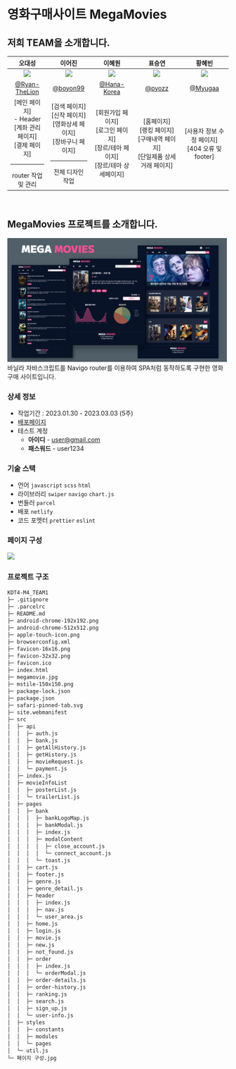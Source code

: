 # 영화구매사이트 MegaMovies

## 저희 TEAM을 소개합니다.

|                                              오대성                                              |                                                이어진                                                 |                                         이혜원                                          |                                       표승연                                       |                                   황혜빈                                    |
| :----------------------------------------------------------------------------------------------: | :---------------------------------------------------------------------------------------------------: | :-------------------------------------------------------------------------------------: | :--------------------------------------------------------------------------------: | :-------------------------------------------------------------------------: |
|           <img src="https://avatars.githubusercontent.com/u/110394773?v=4" width=110>            |              <img src="https://avatars.githubusercontent.com/u/64579380?v=4" width=110>               |       <img src="https://avatars.githubusercontent.com/u/117172983?v=4" width=110>       |     <img src="https://avatars.githubusercontent.com/u/92071025?v=4" width=110>     | <img src="https://avatars.githubusercontent.com/u/106896098?v=4" width=110> |
|                         [@Ryan-TheLion](https://github.com/Ryan-TheLion)                         |                                [@boyon99](https://github.com/boyon99)                                 |                      [@Hana-Korea](https://github.com/Hana-Korea)                       |                         [@pyozz](https://github.com/pyozz)                         |                    [@Myugaa](https://github.com/Myugaa)                     |
| [메인 페이지]</br>- Header</br>[계좌 관리 페이지]</br>[결제 페이지]</br><hr/>router 작업 및 관리 | [검색 페이지]</br>[신작 페이지]</br>[영화상세 페이지]</br>[장바구니 페이지]<br/><hr/>전체 디자인 작업 | [회원가입 페이지]</br>[로그인 페이지]</br>[장르/테마 페이지]</br>[장르/테마 상세페이지] | [홈페이지]</br>[랭킹 페이지]</br>[구매내역 페이지]</br>[단일제품 상세 거래 페이지] |             [사용자 정보 수정 페이지]</br>[404 오류 및 footer]              |

<br/>

## MegaMovies 프로젝트를 소개합니다.

<img src="./megamovie.jpg" width="500px">
바닐라 자바스크립트를 Navigo router를 이용하여 SPA처럼 동작하도록 구현한 영화 구매 사이트입니다.

<br/>

### 상세 정보

- 작업기간 : 2023.01.30 - 2023.03.03 (5주)
- [배포페이지](https://mega-movies-boyon99.netlify.app/)
- 테스트 계정
  - **아이디** - user@gmail.com
  - **패스워드** - user1234

### 기술 스택

- 언어 `javascript` `scss` `html`
- 라이브러리 `swiper` `navigo` `chart.js`
- 번들러 `parcel`
- 배포 `netlify`
- 코드 포멧터 `prettier` `eslint`

### 페이지 구성

<img src="https://github.com/boyon99/MegaMovies/blob/main/%E1%84%91%E1%85%A6%E1%84%8B%E1%85%B5%E1%84%8C%E1%85%B5%20%E1%84%80%E1%85%AE%E1%84%89%E1%85%A5%E1%86%BC.jpg" width="500px">

### 프로젝트 구조

```
KDT4-M4_TEAM1
├─ .gitignore
├─ .parcelrc
├─ README.md
├─ android-chrome-192x192.png
├─ android-chrome-512x512.png
├─ apple-touch-icon.png
├─ browserconfig.xml
├─ favicon-16x16.png
├─ favicon-32x32.png
├─ favicon.ico
├─ index.html
├─ megamovie.jpg
├─ mstile-150x150.png
├─ package-lock.json
├─ package.json
├─ safari-pinned-tab.svg
├─ site.webmanifest
├─ src
│  ├─ api
│  │  ├─ auth.js
│  │  ├─ bank.js
│  │  ├─ getAllHistory.js
│  │  ├─ getHistory.js
│  │  ├─ movieRequest.js
│  │  └─ payment.js
│  ├─ index.js
│  ├─ movieInfoList
│  │  ├─ posterList.js
│  │  └─ trailerList.js
│  ├─ pages
│  │  ├─ bank
│  │  │  ├─ bankLogoMap.js
│  │  │  ├─ bankModal.js
│  │  │  ├─ index.js
│  │  │  ├─ modalContent
│  │  │  │  ├─ close_account.js
│  │  │  │  └─ connect_account.js
│  │  │  └─ toast.js
│  │  ├─ cart.js
│  │  ├─ footer.js
│  │  ├─ genre.js
│  │  ├─ genre_detail.js
│  │  ├─ header
│  │  │  ├─ index.js
│  │  │  ├─ nav.js
│  │  │  └─ user_area.js
│  │  ├─ home.js
│  │  ├─ login.js
│  │  ├─ movie.js
│  │  ├─ new.js
│  │  ├─ not_found.js
│  │  ├─ order
│  │  │  ├─ index.js
│  │  │  └─ orderModal.js
│  │  ├─ order-details.js
│  │  ├─ order-history.js
│  │  ├─ ranking.js
│  │  ├─ search.js
│  │  ├─ sign_up.js
│  │  └─ user-info.js
│  ├─ styles
│  │  ├─ constants
│  │  ├─ modules
│  │  └─ pages
│  └─ util.js
└─ 페이지 구성.jpg
```
